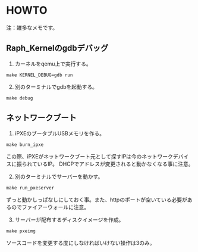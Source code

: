 HOWTO
=====

注：雑多なメモです。

Raph_Kernelのgdbデバッグ
-----------------------
1. カーネルをqemu上で実行する。

`make KERNEL_DEBUG=gdb run`

2. 別のターミナルでgdbを起動する。

`make debug`

ネットワークブート
-----------------
1. iPXEのブータブルUSBメモリを作る。

`make burn_ipxe`

この際、iPXEがネットワークブート元として探すIPは今のネットワークデバイスに振られているIP。
DHCPでアドレスが変更されると動かなくなる事に注意。

2. 別のターミナルでサーバーを動かす。

`make run_pxeserver`

ずっと動かしっぱなしにしておく事。また、httpのポートが空いている必要があるのでファイアーウォールに注意。

3. サーバーが配布するディスクイメージを作成。

`make pxeimg`

ソースコードを変更する度にしなければいけない操作は3のみ。